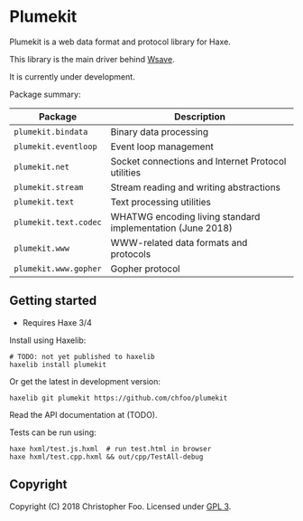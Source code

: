 Plumekit
========

Plumekit is a web data format and protocol library for Haxe.

This library is the main driver behind [Wsave](https://github.com/chfoo/wsave).

It is currently under development.

Package summary:

| Package | Description |
| ------- | ----------- |
| `plumekit.bindata` | Binary data processing |
| `plumekit.eventloop` | Event loop management |
| `plumekit.net` | Socket connections and Internet Protocol utilities |
| `plumekit.stream` | Stream reading and writing abstractions |
| `plumekit.text` | Text processing utilities |
| `plumekit.text.codec` | WHATWG encoding living standard implementation (June 2018) |
| `plumekit.www` | WWW-related data formats and protocols |
| `plumekit.www.gopher` | Gopher protocol |


Getting started
---------------

* Requires Haxe 3/4

Install using Haxelib:

    # TODO: not yet published to haxelib
    haxelib install plumekit

Or get the latest in development version:

    haxelib git plumekit https://github.com/chfoo/plumekit

Read the API documentation at (TODO).

Tests can be run using:

    haxe hxml/test.js.hxml  # run test.html in browser
    haxe hxml/test.cpp.hxml && out/cpp/TestAll-debug


Copyright
---------

Copyright (C) 2018 Christopher Foo. Licensed under [GPL 3](LICENSE.txt).
